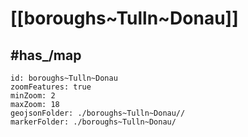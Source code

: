 # [[boroughs~Tulln~Donau]] 



## #has_/map  



```leaflet
id: boroughs~Tulln~Donau
zoomFeatures: true 
minZoom: 2 
maxZoom: 18
geojsonFolder: ./boroughs~Tulln~Donau//
markerFolder: ./boroughs~Tulln~Donau/
```



